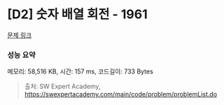 # [D2] 숫자 배열 회전 - 1961 

[문제 링크](https://swexpertacademy.com/main/code/problem/problemDetail.do?contestProbId=AV5Pq-OKAVYDFAUq) 

### 성능 요약

메모리: 58,516 KB, 시간: 157 ms, 코드길이: 733 Bytes



> 출처: SW Expert Academy, https://swexpertacademy.com/main/code/problem/problemList.do